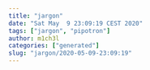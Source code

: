 ```yaml
---
title: "jargon"
date: "Sat May  9 23:09:19 CEST 2020"
tags: ["jargon", "pipotron"]
author: m1ch3l
categories: ["generated"]
slug: "jargon/2020-05-09-23:09:19"
---
```



